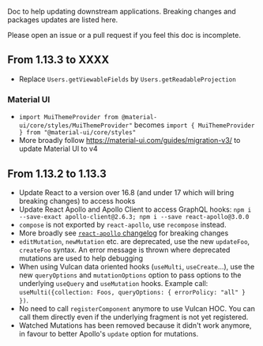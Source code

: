 Doc to help updating downstream applications. Breaking changes and packages updates are listed here.

Please open an issue or a pull request if you feel this doc is incomplete.

## From 1.13.3 to XXXX

- Replace `Users.getViewableFields` by `Users.getReadableProjection` 

### Material UI
- `import MuiThemeProvider from @material-ui/core/styles/MuiThemeProvider"` becomes `import { MuiThemeProvider } from "@material-ui/core/styles"`
- More broadly follow https://material-ui.com/guides/migration-v3/ to update Material UI to v4

## From 1.13.2 to 1.13.3

- Update React to a version over 16.8 (and under 17 which will bring breaking changes) to access hooks
- Update React Apollo and Apollo Client to access GraphQL hooks: `npm i --save-exact apollo-client@2.6.3; npm i --save react-apollo@3.0.0`
- `compose` is not exported by `react-apollo`, use `recompose` instead.
- More broadly see [`react-apollo` changelog](https://github.com/apollographql/react-apollo/blob/master/Changelog.md) for breaking changes
- `editMutation`, `newMutation` etc. are deprecated, use the new `updateFoo`, `createFoo` syntax. An error message is thrown where deprecated mutations are used to help debugging
- When using Vulcan data oriented hooks (`useMulti`, `useCreate`...), use the new `queryOptions` and `mutationOptions` option to pass options to the underlying `useQuery` and `useMutation` hooks.
Example call: `useMulti({collection: Foos, queryOptions: { errorPolicy: "all" } })`.
- No need to call `registerComponent` anymore to use Vulcan HOC. You can call them directly even if the underlying fragment is not yet registered.
- Watched Mutations has been removed because it didn't work anymore, in favour to better Apollo's `update` option for mutations.


